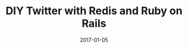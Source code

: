 ---
slug: "/r3twitter"
date: "2017-01-05"
title: "DIY Twitter with Redis and Ruby on Rails"
description: "Let's implement a Twitter clone based on Redis as explained by its creator Salvatore Sanfilippo in a post dated 2014. And let's use Ruby instead of PHP."
image: "r3twitter.webp"
---